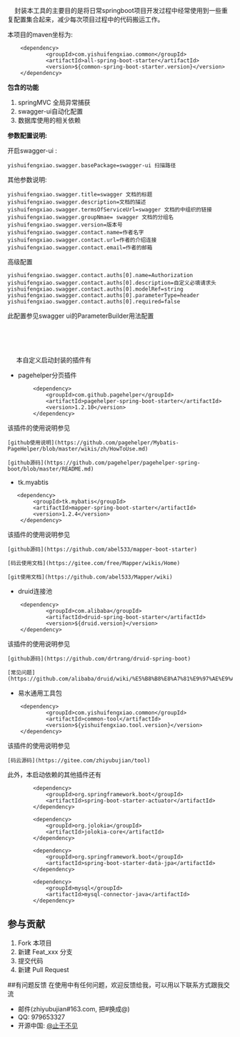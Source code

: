 &#160;&#160;&#160;&#160;封装本工具的主要目的是将日常springboot项目开发过程中经常使用到一些重复配置集合起来，减少每次项目过程中的代码搬运工作。

本项目的maven坐标为:

       
```
 	<dependency>
			<groupId>com.yishuifengxiao.common</groupId>
			<artifactId>all-spring-boot-starter</artifactId>
			<version>${common-spring-boot-starter.version}</version>
	</dependency>
```

**包含的功能**

1. springMVC 全局异常捕获
1. swagger-ui自动化配置
1. 数据库使用的相关依赖

**参数配置说明:**

开启swagger-ui :
```
yishuifengxiao.swagger.basePackage=swagger-ui 扫描路径
```
其他参数说明:

```
yishuifengxiao.swagger.title=swagger 文档的标题
yishuifengxiao.swagger.description=文档的描述
yishuifengxiao.swagger.termsOfServiceUrl=swagger 文档的中组织的链接
yishuifengxiao.swagger.groupNmae= swagger 文档的分组名
yishuifengxiao.swagger.version=版本号
yishuifengxiao.swagger.contact.name=作者名字
yishuifengxiao.swagger.contact.url=作者的介绍连接
yishuifengxiao.swagger.contact.email=作者的邮箱
```
高级配置

```
yishuifengxiao.swagger.contact.auths[0].name=Authorization
yishuifengxiao.swagger.contact.auths[0].description=自定义必填请求头
yishuifengxiao.swagger.contact.auths[0].modelRef=string
yishuifengxiao.swagger.contact.auths[0].parameterType=header
yishuifengxiao.swagger.contact.auths[0].required=false
```

此配置参见swagger ui的ParameterBuilder用法配置


<br/><br/><br/>

&#160;&#160;&#160;&#160; 本自定义启动封装的插件有

- pagehelper分页插件



```
        <dependency>
			<groupId>com.github.pagehelper</groupId>
			<artifactId>pagehelper-spring-boot-starter</artifactId>
			<version>1.2.10</version>
		</dependency>
```


该插件的使用说明参见

    [github使用说明](https://github.com/pagehelper/Mybatis-PageHelper/blob/master/wikis/zh/HowToUse.md)
    
    [github源码](https://github.com/pagehelper/pagehelper-spring-boot/blob/master/README.md)


- tk.myabtis


```
   <dependency>
        <groupId>tk.mybatis</groupId>
        <artifactId>mapper-spring-boot-starter</artifactId>
        <version>1.2.4</version>
    </dependency>
```
该插件的使用说明参见

    [github源码](https://github.com/abel533/mapper-boot-starter)
    
    [码云使用文档](https://gitee.com/free/Mapper/wikis/Home)
    
    [git使用文档](https://github.com/abel533/Mapper/wiki)
        
        
- druid连接池


```
	<dependency>
			<groupId>com.alibaba</groupId>
			<artifactId>druid-spring-boot-starter</artifactId>
			<version>${druid.version}</version>
	</dependency>
```


该插件的使用说明参见
    
    [github源码](https://github.com/drtrang/druid-spring-boot)
    
    [常见问题] (https://github.com/alibaba/druid/wiki/%E5%B8%B8%E8%A7%81%E9%97%AE%E9%A2%98)


- 易水通用工具包



```
	<dependency>
			<groupId>com.yishuifengxiao.common</groupId>
			<artifactId>common-tool</artifactId>
			<version>${yishuifengxiao.tool.version}</version>
	</dependency>
```

该插件的使用说明参见
    
    [码云源码](https://gitee.com/zhiyubujian/tool)


此外，本启动依赖的其他插件还有

```
	    <dependency>
			<groupId>org.springframework.boot</groupId>
			<artifactId>spring-boot-starter-actuator</artifactId>
		</dependency>
		
		<dependency>
			<groupId>org.jolokia</groupId>
			<artifactId>jolokia-core</artifactId>
		</dependency>
		
		<dependency>
			<groupId>org.springframework.boot</groupId>
			<artifactId>spring-boot-starter-data-jpa</artifactId>
		</dependency>
		
		<dependency>
			<groupId>mysql</groupId>
			<artifactId>mysql-connector-java</artifactId>
		</dependency>
```


## 参与贡献
1. Fork 本项目
1. 新建 Feat_xxx 分支
1. 提交代码
1. 新建 Pull Request

##有问题反馈
在使用中有任何问题，欢迎反馈给我，可以用以下联系方式跟我交流

* 邮件(zhiyubujian#163.com, 把#换成@)
* QQ: 979653327
* 开源中国: [@止于不见](https://gitee.com/zhiyubujian)